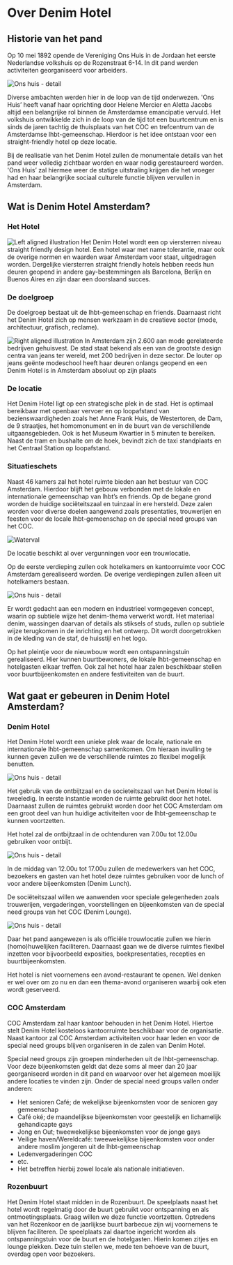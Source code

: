# Over Denim Hotel

## Historie van het pand

Op 10 mei 1892 opende de Vereniging Ons Huis in de Jordaan het eerste Nederlandse volkshuis op de Rozenstraat 6-14. In dit pand werden activiteiten georganiseerd voor arbeiders. 

![Ons huis - detail](/media/test2a0000.jpg)

Diverse ambachten werden hier in de loop van de tijd onderwezen. 'Ons Huis’ heeft vanaf haar oprichting door Helene Mercier en Aletta Jacobs altijd een belangrijke rol binnen de Amsterdamse emancipatie vervuld. Het volkshuis ontwikkelde zich in de loop van de tijd tot een buurtcentrum en is sinds de jaren tachtig de thuisplaats van het COC en trefcentrum van de Amsterdamse lhbt-gemeenschap. Hierdoor is het idee ontstaan voor een straight-friendly hotel op deze locatie.

Bij de realisatie van het Denim Hotel zullen de monumentale details van het pand weer volledig zichtbaar worden en waar nodig gerestaureerd worden. 'Ons Huis’ zal hiermee weer de statige uitstraling krijgen die het vroeger had en haar belangrijke sociaal culturele functie blijven vervullen in Amsterdam.


## Wat is Denim Hotel Amsterdam?

### Het Hotel

![Left aligned illustration](/media/gay-hotels-1.jpg) Het Denim Hotel wordt een op viersterren niveau straight friendly design hotel. Een hotel waar met name tolerantie, maar ook de overige normen en waarden waar Amsterdam voor staat, uitgedragen worden. Dergelijke viersterren straight friendly hotels hebben reeds hun deuren geopend in andere gay-bestemmingen als Barcelona, Berlijn en Buenos Aires en zijn daar een doorslaand succes.

### De doelgroep

De doelgroep bestaat uit de lhbt-gemeenschap en friends. Daarnaast richt het Denim Hotel zich op mensen werkzaam in de creatieve sector (mode, architectuur, grafisch, reclame). 

![Right aligned illustration](/media/gay-hotels-2.jpg) In Amsterdam zijn 2.600 aan mode gerelateerde bedrijven gehuisvest. De stad staat bekend als een van de grootste design centra van jeans ter wereld, met 200 bedrijven in deze sector. De louter op jeans geënte modeschool heeft haar deuren onlangs geopend en een Denim Hotel is in Amsterdam absoluut op zijn plaats

### De locatie

Het Denim Hotel ligt op een strategische plek in de stad. Het is optimaal bereikbaar met openbaar vervoer en op loopafstand van bezienswaardigheden zoals  het Anne Frank Huis, de Westertoren, de Dam, de 9 straatjes, het homomonument en in de buurt van de verschillende uitgaansgebieden. Ook is het Museum Kwartier in 5 minuten te bereiken. Naast de tram en bushalte om de hoek, bevindt zich de taxi standplaats en het Centraal Station op loopafstand.  

### Situatieschets

Naast 46 kamers zal het hotel ruimte bieden aan het bestuur van COC Amsterdam. Hierdoor blijft het gebouw verbonden met de lokale en internationale gemeenschap van lhbt’s en friends. Op de begane grond worden de huidige sociëteitszaal en tuinzaal in ere hersteld. Deze zalen worden voor diverse doelen aangewend zoals presentaties, trouwerijen en feesten voor de locale lhbt-gemeenschap en de special need groups van het COC.

![Waterval](/media/test30006.jpg)

De locatie beschikt al over vergunningen voor een trouwlocatie.

Op de eerste verdieping zullen ook hotelkamers en kantoorruimte voor COC Amsterdam gerealiseerd worden. De overige verdiepingen zullen alleen uit hotelkamers bestaan.

![Ons huis - detail](/media/mood-dreaming.jpg)

Er wordt gedacht aan een modern en industrieel vormgegeven concept, waarin op subtiele wijze het denim-thema verwerkt wordt. Het materiaal denim, wassingen daarvan of details als stiksels of studs, zullen op subtiele wijze terugkomen in de inrichting en het ontwerp. Dit wordt doorgetrokken in de kleding van de staf, de huisstijl en het logo.

Op het pleintje voor de nieuwbouw wordt een ontspanningstuin gerealiseerd. Hier kunnen buurtbewoners, de lokale lhbt-gemeenschap en hotelgasten elkaar treffen. Ook zal het hotel haar zalen beschikbaar stellen voor buurtbijeenkomsten en andere festiviteiten van de buurt.

## Wat gaat er gebeuren in Denim Hotel Amsterdam?

### Denim Hotel

Het Denim Hotel wordt een unieke plek waar de locale, nationale en internationale lhbt-gemeenschap samenkomen. Om hieraan invulling te kunnen geven zullen we de verschillende ruimtes zo flexibel mogelijk benutten.

![Ons huis - detail](/media/mood-lobbying.jpg)

Het gebruik van de ontbijtzaal en de societeitszaal van het Denim Hotel is tweeledig. In eerste instantie worden de ruimte gebruikt door het hotel. Daarnaast zullen de ruimtes gebruikt worden door het COC Amsterdam om een groot deel van hun huidige activiteiten voor de lhbt-gemeenschap te kunnen voortzetten.

Het hotel zal de ontbijtzaal in de ochtenduren van 7.00u tot 12.00u gebruiken voor ontbijt.

![Ons huis - detail](/media/mood-enjoying.jpg)

In de middag van 12.00u tot 17.00u zullen de medewerkers van het COC, bezoekers en gasten van het hotel deze ruimtes gebruiken voor de lunch of voor andere bijeenkomsten (Denim Lunch).

De sociëteitszaal willen we aanwenden voor speciale gelegenheden zoals trouwerijen, vergaderingen, voorstellingen en bijeenkomsten van de special need groups van het COC (Denim Lounge).

![Ons huis - detail](/media/mood-introducing.jpg)

Daar het pand aangewezen is als officiële trouwlocatie zullen we hierin (homo)huwelijken faciliteren. Daarnaast gaan we de diverse ruimtes flexibel inzetten voor bijvoorbeeld exposities, boekpresentaties, recepties en buurtbijeenkomsten.

Het hotel is niet voornemens een avond-restaurant te openen. Wel denken er wel over om zo nu en dan een thema-avond organiseren waarbij ook eten wordt geserveerd.

### COC Amsterdam

COC Amsterdam zal haar kantoor behouden in het Denim Hotel. Hiertoe stelt Denim Hotel kosteloos kantoorruimte beschikbaar voor de organisatie. Naast kantoor zal COC Amsterdam activiteiten voor haar leden en voor de special need groups blijven organiseren in de zalen van Denim Hotel.

Special need groups zijn groepen minderheden uit de lhbt-gemeenschap. Voor deze bijeenkomsten geldt dat deze soms al meer dan 20 jaar georganiseerd worden in dit pand en waarvoor over het algemeen moeilijk andere locaties te vinden zijn. Onder de special need groups vallen onder anderen:  

- Het senioren Café; de wekelijkse bijeenkomsten voor de senioren gay gemeenschap
- Café oké; de maandelijkse bijeenkomsten voor geestelijk en lichamelijk gehandicapte gays
- Jong en Out; tweewekelijkse bijeenkomsten voor de jonge gays
- Veilige haven/Wereldcafé: tweewekelijkse bijeenkomsten voor onder andere moslim jongeren uit de lhbt-gemeenschap
- Ledenvergaderingen COC
- etc.
- Het betreffen hierbij zowel locale als nationale initiatieven.

### Rozenbuurt

Het Denim Hotel staat midden in de Rozenbuurt. De speelplaats naast het hotel wordt regelmatig door de buurt gebruikt voor ontspanning en als ontmoetingsplaats. Graag willen we deze functie voortzetten. Optredens van het Rozenkoor en de jaarlijkse buurt barbecue zijn wij voornemens te blijven faciliteren. De speelplaats zal daartoe ingericht worden als ontspanningstuin voor de buurt en de hotelgasten. Hierin komen zitjes en lounge plekken. Deze tuin stellen we, mede ten behoeve van de buurt, overdag open voor bezoekers.

